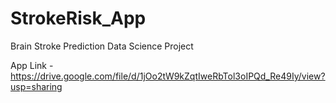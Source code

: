 # StrokeRisk_App
Brain Stroke Prediction Data Science Project

App Link - https://drive.google.com/file/d/1jOo2tW9kZqtIweRbTol3oIPQd_Re49Iy/view?usp=sharing
